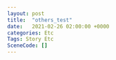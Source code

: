 ```yaml
---
layout: post
title:  "others_test"
date:   2021-02-26 02:00:00 +0000
categories: Etc
Tags: Story Etc
SceneCode: []
---
```

